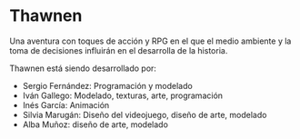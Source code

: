 # Thawnen
Una aventura con toques de acción y RPG en el que el medio ambiente y la toma de decisiones influirán en el desarrolla de la historia.

Thawnen está siendo desarrollado por:
- Sergio Fernández: Programación y modelado
- Iván Gallego: Modelado, texturas, arte, programación
- Inés García: Animación
- Silvia Marugán: Diseño del videojuego, diseño de arte, modelado
- Alba Muñoz: diseño de arte, modelado
